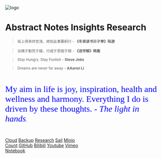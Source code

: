 ![logo](../_images/CloudLogo_big-150x150.png)

# <middle>Abstract Notes Insights Research</middle>

> <small>纸上得来终觉浅，绝知此事要躬行 - **《冬夜读书示子聿》陆游**</small>

> <small>业精于勤荒于嬉，行成于思毁于随 - **《进学解》韩愈**</small>

> <small>Stay Hungry. Stay Foolish - **Steve Jobs**</small>

> <small>Dreams are never far away - **AAaron Li**</small>

<br>

<span style="color:blue; font-size:2em; font-family:Papyrus">My aim in life is joy, inspiration, health and wellness and harmony. Everything I do is driven by these thoughts. - *The light in hands*</span>.

<br>

[Cloud](http://cloud.aaronmack.top)
[Backup](http://backup.aaronmack.top/)
[Research](http://research.aaronmack.top/)
[Sail](https://sail.aaronmack.top/)
[Minio](http://www.aaronmack.top:9000)
<br>
[Count](https://aaronli.w3spaces.com/)
[GitHub](https://github.com/aaronmack/)
[Bilibili](https://space.bilibili.com/170823442)
[Youtube](https://www.youtube.com/channel/UCFM1ngq8NPGhWkCLZrOweaA)
[Vimeo](https://vimeo.com/user83856548)
<br>
[Notebook](#Notes)
